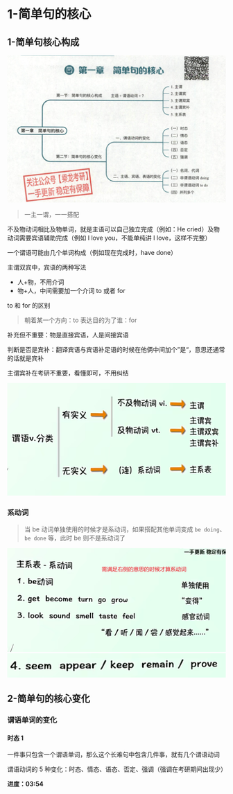 # 1-简单句的核心

## 1-简单句核心构成

![](asset/Pasted%20image%2020231127174044.png)

> 一主一谓，一一搭配

不及物动词相比及物单词，就是主语可以自己独立完成（例如：He cried）及物动词需要宾语辅助完成（例如 I love you，不能单纯讲 I love，这样不完整）

一个谓语可能由几个单词构成（例如现在完成时，have done）

主谓双宾中，宾语的两种写法
- 人+物，不用介词
- 物+人，中间需要加一个介词 to 或者 for 

to 和 for 的区别
> 朝着某一个方向：to
> 表达目的为了谁：for

补充但不重要：物是直接宾语，人是间接宾语

判断是否是宾补：翻译宾语与宾语补足语的时候在他俩中间加个”是“，意思还通常的话就是宾补

主谓宾补在考研不重要，看懂即可，不用纠结

![|500](asset/Pasted%20image%2020231127195013.png)

### 系动词

> 当 be 动词单独使用的时候才是系动词，如果搭配其他单词变成 `be doing`、`be done` 等，此时 be 则不是系动词了

![](asset/Pasted%20image%2020231127195614.png) ![|500](asset/Pasted%20image%2020231127195723.png)

## 2-简单句的核心变化

### 谓语单词的变化

#### 时态 1

一件事只包含一个谓语单词，那么这个长难句中包含几件事，就有几个谓语动词

谓语动词的 5 种变化：时态、情态、语态、否定、强调（强调在考研期间出现少）

**进度：03:54**